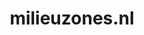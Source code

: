 ---
layout: post
title: "milieuzones.nl"
internal_url: "/dutchgov/milieuzones.nl.html"
subdomains_count: 5
all_subdomains_count: 8
urls_count: 4
ssl_rank: 0
http_rank: 52.5
url_link: /data/milieuzones.nl/urls.txt
all_subdomains_link: /data/milieuzones.nl/all_subdomains.txt
subdomains_link: /data/milieuzones.nl/subdomains.txt
categories: dutchgov
---